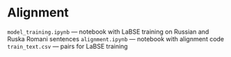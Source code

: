 # Alignment
`model_training.ipynb` — notebook with LaBSE training on Russian and Ruska Romani sentences
`alignment.ipynb` — notebook with alignment code
`train_text.csv` — pairs for LaBSE training
